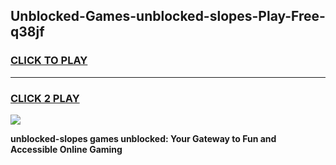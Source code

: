 
## Unblocked-Games-unblocked-slopes-Play-Free-q38jf
<h3>
<a href="https://premium76.site?title=unblocked-slopes&ref=20M">CLICK TO PLAY</a></h3>
<hr>

<h3>
<a href="https://premium76.site?title=unblocked-slopes&ref=20M">CLICK 2 PLAY</a>
  
</h3>

<a href="https://premium76.site?title=unblocked-slopes&ref=19M"><img src="https://clearcache.store/games.png"></a>


**unblocked-slopes games unblocked: Your Gateway to Fun and Accessible Online Gaming**
